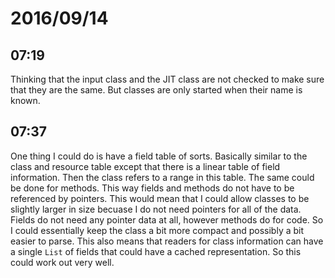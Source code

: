 # 2016/09/14

## 07:19

Thinking that the input class and the JIT class are not checked to make sure
that they are the same. But classes are only started when their name is known.

## 07:37

One thing I could do is have a field table of sorts. Basically similar to
the class and resource table except that there is a linear table of field
information. Then the class refers to a range in this table. The same could
be done for methods. This way fields and methods do not have to be referenced
by pointers. This would mean that I could allow classes to be slightly larger
in size becuase I do not need pointers for all of the data. Fields do not
need any pointer data at all, however methods do for code. So I could
essentially keep the class a bit more compact and possibly a bit easier to
parse. This also means that readers for class information can have a single
`List` of fields that could have a cached representation. So this could
work out very well.

